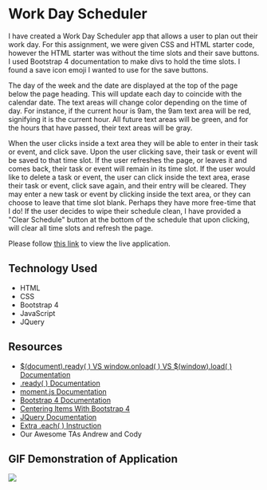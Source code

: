 # Work Day Scheduler

I have created a Work Day Scheduler app that allows a user to plan out their work day. For this assignment, we were given CSS and HTML starter code, however the HTML starter was without the time slots and their save buttons. I used Bootstrap 4 documentation to make divs to hold the time slots. I found a save icon emoji I wanted to use for the save buttons. 

The day of the week and the date are displayed at the top of the page below the page heading. This will update each day to coincide with the calendar date. The text areas will change color depending on the time of day. For instance, if the current hour is 9am, the 9am text area will be red, signifying it is the current hour. All future text areas will be green, and for the hours that have passed, their text areas will be gray.

When the user clicks inside a text area they will be able to enter in their task or event, and click save. Upon the user clicking save, their task or event will be saved to that time slot. If the user refreshes the page, or leaves it and comes back, their task or event will remain in its time slot. If the user would like to delete a task or event, the user can click inside the text area, erase their task or event, click save again, and their entry will be cleared.  They may enter a new task or event by clicking inside the text area, or they can choose to leave that time slot blank. Perhaps they have more free-time that I do! If the user decides to wipe their schedule clean, I have provided a "Clear Schedule" button at the bottom of the schedule that upon clicking, will clear all time slots and refresh the page.

Please follow [this link](https://klay824.github.io/work-day-scheduler-v2/) to view the live application.

## Technology Used
* HTML
* CSS
* Bootstrap 4
* JavaScript
* JQuery

## Resources
* [$(document).ready( ) VS window.onload( ) VS $(window).load( ) Documentation](https://www.techiediaries.com/javascript/document-ready-vs-window-onload-vs-window-load/)
* [.ready( ) Documentation](https://api.jquery.com/ready/)
* [moment.js Documentation](https://momentjs.com/)
* [Bootstrap 4 Documentation](https://getbootstrap.com/docs/5.0/getting-started/introduction/)
* [Centering Items With Bootstrap 4](https://stackoverflow.com/questions/42528411/center-the-content-inside-a-column-in-bootstrap-4/47395191)
* [JQuery Documentation](https://api.jquery.com/)
* [Extra .each( ) Instruction](https://stackoverflow.com/questions/18966222/jquery-each-and-attaching-click-event)
* Our Awesome TAs Andrew and Cody

## GIF Demonstration of Application
![](assets/gifs/scheduler-demo-2.gif)